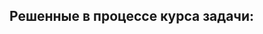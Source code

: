 ## Решенные в процессе курса задачи:

<!-- - **task_1:** [Размещение баннеров](https://github.com/AlexG888/Specialization_from_MIPT_and_Yandex/blob/master/course_3/task_1.ipynb) -->



<!-- - [Конспект лекций](https://github.com/AlexG888/Specialization_from_MIPT_and_Yandex/blob/master/course_4/lecture_notes.pdf) -->
